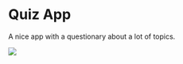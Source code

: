 # Quiz App

A nice app with a questionary about a lot of topics.

![](https://github.com/camilo-17/quiz-app/assets/app.png)
